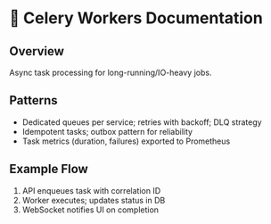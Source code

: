 # 🧵 Celery Workers Documentation

## Overview

Async task processing for long-running/IO-heavy jobs.

## Patterns

- Dedicated queues per service; retries with backoff; DLQ strategy
- Idempotent tasks; outbox pattern for reliability
- Task metrics (duration, failures) exported to Prometheus

## Example Flow

1) API enqueues task with correlation ID
2) Worker executes; updates status in DB
3) WebSocket notifies UI on completion


